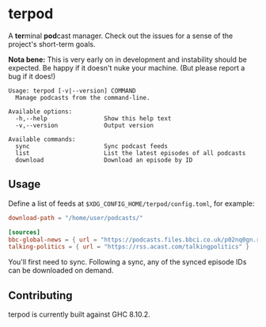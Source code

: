 # terpod

A **ter**minal **pod**cast manager. Check out the issues for a sense of the project's short-term goals.

**Nota bene:** This is very early on in development and instability should be expected. Be happy if it doesn't nuke your machine. (But please report a bug if it does!)

```
Usage: terpod [-v|--version] COMMAND
  Manage podcasts from the command-line.

Available options:
  -h,--help                Show this help text
  -v,--version             Output version

Available commands:
  sync                     Sync podcast feeds
  list                     List the latest episodes of all podcasts
  download                 Download an episode by ID
```

## Usage

Define a list of feeds at `$XDG_CONFIG_HOME/terpod/config.toml`, for example:

```toml
download-path = "/home/user/podcasts/"

[sources]
bbc-global-news = { url = "https://podcasts.files.bbci.co.uk/p02nq0gn.rss" }
talking-politics = { url = "https://rss.acast.com/talkingpolitics" }
```

You'll first need to sync. Following a sync, any of the synced episode IDs can be downloaded on demand.

## Contributing

terpod is currently built against GHC 8.10.2.

